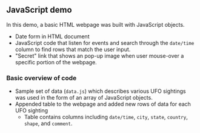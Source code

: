 ## JavaScript demo

In this demo, a basic HTML webpage was built with JavaScript objects.
  * Date form in HTML document
  * JavaScript code that listen for events and search through the `date/time` column to find rows that match the user input.
  * "Secret" link that shows an pop-up image when user mouse-over a specific portion of the webpage. 

### Basic overview of code
* Sample set of data (`data.js`) which describes various UFO sightings was used in the form of an array of JavaScript objects.
* Appended table to the webpage and added new rows of data for each UFO sighting
  * Table contains columns including `date/time`, `city`, `state`, `country`, `shape`, and `comment`.

